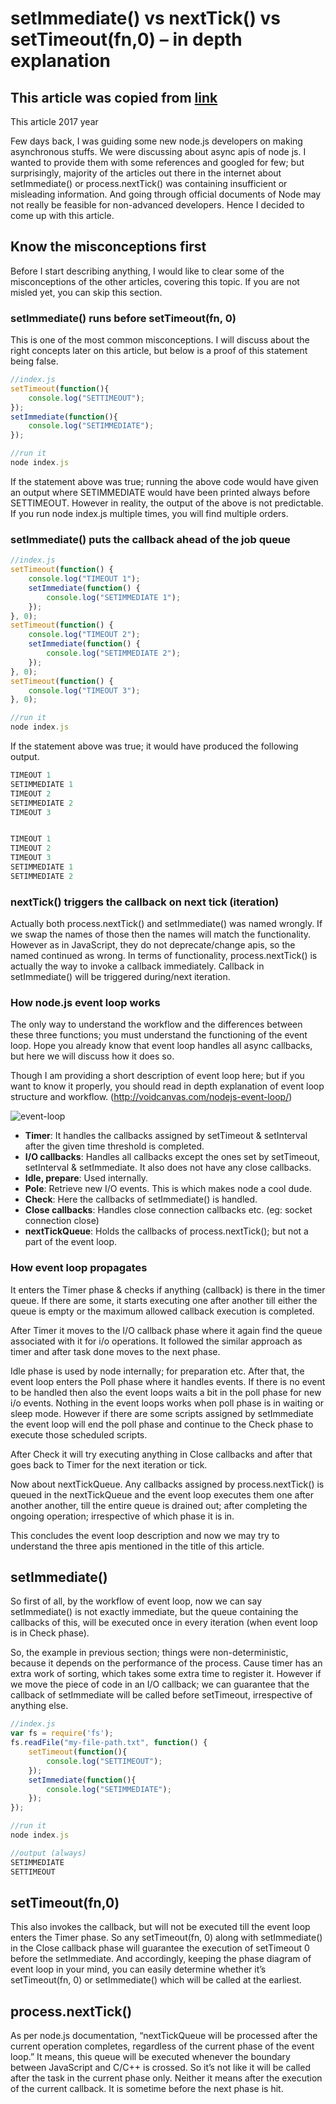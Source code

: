 # setImmediate() vs nextTick() vs setTimeout(fn,0) – in depth explanation

## This article was copied from [link](http://voidcanvas.com/setimmediate-vs-nexttick-vs-settimeout/)

This article 2017 year

Few days back, I was guiding some new node.js developers on making asynchronous stuffs. We were discussing about async apis of node js. I wanted to provide them with some references and googled for few; but surprisingly, majority of the articles out there in the internet about setImmediate() or process.nextTick() was containing insufficient or misleading information. And going through official documents of Node may not really be feasible for non-advanced developers. Hence I decided to come up with this article.

## Know the misconceptions first

Before I start describing anything, I would like to clear some of the misconceptions of the other articles, covering this topic. If you are not misled yet, you can skip this section.

### setImmediate() runs before setTimeout(fn, 0)

This is one of the most common misconceptions. I will discuss about the right concepts later on this article, but below is a proof of this statement being false.

```js
//index.js
setTimeout(function(){
    console.log("SETTIMEOUT");
});
setImmediate(function(){
    console.log("SETIMMEDIATE");
});

//run it
node index.js
```

If the statement above was true; running the above code would have given an output where SETIMMEDIATE would have been printed always before SETTIMEOUT. However in reality, the output of the above is not predictable. If you run node index.js multiple times, you will find multiple orders.

### setImmediate() puts the callback ahead of the job queue

```js
//index.js
setTimeout(function() {
    console.log("TIMEOUT 1");
    setImmediate(function() {
        console.log("SETIMMEDIATE 1");
    });
}, 0);
setTimeout(function() {
    console.log("TIMEOUT 2");
    setImmediate(function() {
        console.log("SETIMMEDIATE 2");
    });
}, 0);
setTimeout(function() {
    console.log("TIMEOUT 3");
}, 0);

//run it
node index.js
```

If the statement above was true; it would have produced the following output.

```js
TIMEOUT 1
SETIMMEDIATE 1
TIMEOUT 2
SETIMMEDIATE 2
TIMEOUT 3


TIMEOUT 1
TIMEOUT 2
TIMEOUT 3
SETIMMEDIATE 1
SETIMMEDIATE 2
```

### nextTick() triggers the callback on next tick (iteration)

Actually both process.nextTick() and setImmediate() was named wrongly. If we swap the names of those then the names will match the functionality. However as in JavaScript, they do not deprecate/change apis, so the named continued as wrong.
In terms of functionality, process.nextTick() is actually the way to invoke a callback immediately. Callback in setImmediate() will be triggered during/next iteration.

### How node.js event loop works

The only way to understand the workflow and the differences between these three functions; you must understand the functioning of the event loop. Hope you already know that event loop handles all async callbacks, but here we will discuss how it does so.

Though I am providing a short description of event loop here; but if you want to know it properly, you should read in depth explanation of event loop structure and workflow. (http://voidcanvas.com/nodejs-event-loop/)

![event-loop](https://github.com/or4/event-loop/blob/master/voidcanvas/event-loop-1.png "Event loop")

* **Timer**: It handles the callbacks assigned by setTimeout & setInterval after the given time threshold is completed.
* **I/O callbacks**: Handles all callbacks except the ones set by setTimeout, setInterval & setImmediate. It also does not have any close callbacks.
* **Idle, prepare**: Used internally.
* **Pole**: Retrieve new I/O events. This is which makes node a cool dude.
* **Check**: Here the callbacks of setImmediate() is handled.
* **Close callbacks**: Handles close connection callbacks etc. (eg: socket connection close)
* **nextTickQueue**: Holds the callbacks of process.nextTick(); but not a part of the event loop.

### How event loop propagates

It enters the Timer phase & checks if anything (callback) is there in the timer queue. If there are some, it starts executing one after another till either the queue is empty or the maximum allowed callback execution is completed.

After Timer it moves to the I/O callback phase where it again find the queue associated with it for i/o operations. It followed the similar approach as timer and after task done moves to the next phase.

Idle phase is used by node internally; for preparation etc. After that, the event loop enters the Poll phase where it handles events. If there is no event to be handled then also the event loops waits a bit in the poll phase for new i/o events. Nothing in the event loops works when poll phase is in waiting or sleep mode. However if there are some scripts assigned by setImmediate the event loop will end the poll phase and continue to the Check phase to execute those scheduled scripts.

After Check it will try executing anything in Close callbacks and after that goes back to Timer for the next iteration or tick.

Now about nextTickQueue. Any callbacks assigned by process.nextTick() is queued in the nextTickQueue and the event loop executes them one after another another, till the entire queue is drained out; after completing the ongoing operation; irrespective of which phase it is in.

This concludes the event loop description and now we may try to understand the three apis mentioned in the title of this article.

## setImmediate()

So first of all, by the workflow of event loop, now we can say setImmediate() is not exactly immediate, but the queue containing the callbacks of this, will be executed once in every iteration (when event loop is in Check phase).

So, the example in previous section; things were non-deterministic, because it depends on the performance of the process. Cause timer has an extra work of sorting, which takes some extra time to register it. However if we move the piece of code in an I/O callback; we can guarantee that the callback of setImmediate will be called before setTimeout, irrespective of anything else.

```js
//index.js
var fs = require('fs');
fs.readFile("my-file-path.txt", function() {
    setTimeout(function(){
        console.log("SETTIMEOUT");
    });
    setImmediate(function(){
        console.log("SETIMMEDIATE");
    });
});

//run it
node index.js

//output (always)
SETIMMEDIATE
SETTIMEOUT
```

## setTimeout(fn,0)

This also invokes the callback, but will not be executed till the event loop enters the Timer phase. So any setTimeout(fn, 0) along with setImmediate() in the Close callback phase will guarantee the execution of setTimeout 0 before the setImmediate. And accordingly, keeping the phase diagram of event loop in your mind, you can easily determine whether it’s setTimeout(fn, 0) or setImmediate() which will be called at the earliest.

## process.nextTick()

As per node.js documentation, “nextTickQueue will be processed after the current operation completes, regardless of the current phase of the event loop.”
It means, this queue will be executed whenever the boundary between JavaScript and C/C++ is crossed. So it’s not like it will be called after the task in the current phase only. Neither it means after the execution of the current callback. It is sometime before the next phase is hit.
